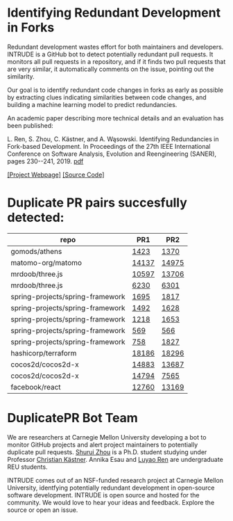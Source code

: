 # Identifying Redundant Development in Forks 


Redundant development wastes effort for both maintainers and developers. INTRUDE is a GitHub bot to detect potentially redundant pull requests. It monitors all pull requests in a repository, and if it finds two pull requests that are very similar, it automatically comments on the issue, pointing out the similarity.

Our goal is to identify redundant code changes in forks as early as possible by extracting clues indicating similarities between code changes, and building a machine learning model to predict redundancies.

An academic paper describing more technical details and an evaluation has been published:

L. Ren, S. Zhou, C. Kästner, and A. Wąsowski. Identifying Redundancies in Fork-based Development. In Proceedings of the 27th IEEE International Conference on Software Analysis, Evolution and Reengineering (SANER), pages 230--241, 2019. [pdf](https://www.cs.cmu.edu/~shuruiz/paper/saner19-RedundantDev.pdf)


[[Project Webpage]](http://forks-insight.com/INTRUDE-welcome) [[Source Code]](https://github.com/shuiblue/INTRUDE)



# Duplicate PR pairs succesfully detected:

| repo |PR1   |PR2   |
|---|---|---|
|gomods/athens|[1423](https://github.com/gomods/athens/pull/1423)|[1370](https://github.com/gomods/athens/pull/1370)|
| matomo-org/matomo|[14137](https://github.com/matomo-org/matomo/pull/14137)|[14975](https://github.com/matomo-org/matomo/pull/14975)|  
|mrdoob/three.js|[10597](https://github.com/mrdoob/three.js/pull/10597)|[13706](https://github.com/mrdoob/three.js/pull/13706)|
|mrdoob/three.js|[6230](https://github.com/mrdoob/three.js/pull/6230)|[6301](https://github.com/mrdoob/three.js/pull/6301)|
|spring-projects/spring-framework|[1695](https://github.com/spring-projects/spring-framework/pull/1695)|[1817](https://github.com/spring-projects/spring-framework/pull/1817)|
|spring-projects/spring-framework|[1492](https://github.com/spring-projects/spring-framework/pull/1492)|[1628](https://github.com/spring-projects/spring-framework/pull/1628)|
|spring-projects/spring-framework|[1218](https://github.com/spring-projects/spring-framework/pull/1218)|[1653](https://github.com/spring-projects/spring-framework/pull/1653)|
|spring-projects/spring-framework|[569](https://github.com/spring-projects/spring-framework/pull/569)|[566](https://github.com/spring-projects/spring-framework/pull/566)|
|spring-projects/spring-framework|[758](https://github.com/spring-projects/spring-framework/pull/758)|[1827](https://github.com/spring-projects/spring-framework/pull/1827)|
|hashicorp/terraform|[18186](https://github.com/hashicorp/terraform/pull/18186)|[18296](https://github.com/hashicorp/terraform/pull/18296)|
|cocos2d/cocos2d-x|[14883](https://github.com/cocos2d/cocos2d-x/pull/14883)|[13687](https://github.com/cocos2d/cocos2d-x/pull/13687)|
|cocos2d/cocos2d-x|[14794](https://github.com/cocos2d/cocos2d-x/pull/14794)|[7565](https://github.com/cocos2d/cocos2d-x/pull/7565)|
|facebook/react|[12760](https://github.com/facebook/react/pull/12760)|[13169](https://github.com/facebook/react/pull/13169)|

# DuplicatePR Bot Team
We are researchers at Carnegie Mellon University developing a bot to monitor GitHub projects and alert project maintainers to potentially duplicate pull requests. [Shurui Zhou](https://www.cs.cmu.edu/~shuruiz) is a Ph.D. student studying under Professor [Christian Kästner](https://www.cs.cmu.edu/~ckaestne/). Annika Esau and [Luyao Ren](http://luyaoren.com/) are undergraduate REU students.

INTRUDE comes out of an NSF-funded research project at Carnegie Mellon University, identfying potentially redundant development in open-source software development. INTRUDE is open source and hosted for the community. We would love to hear your ideas and feedback. Explore the source or open an issue.


